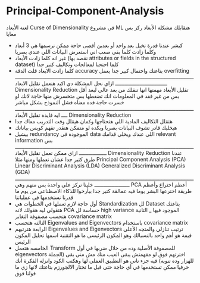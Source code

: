 # Principal-Component-Analysis

لعنة الأبعاد Curse of Dimensionality
في مشروع ML  هتقابلك مشكلة الأبعاد ركز بس معايا 
- كبشر عندنا قدرة تخيل بعد واحد أو بعدين أقصى حاجة ممكن نرسمها هي 3 أبعاد وكلما زادت كلما بقى صعب اني استعرض البيانات اللي عندي بصريا 
- غير انه كلما زادت الأبعاد (نقصد بها attributes or fields in the structured dataset) كلما احتجنا لمعالجات وتكاليف كتير جدا 
- كلما زادت الابعاد قلت الدقة accuracy بتاعتك واحتمال كبير جدا يعمل overfitting 
ـــــــــــــــــــــــــــــــــــــــــــــــــــــــــــــــــــــــــــــــــــــــــــــــــــــــــــــــــــــــــــــــــــــــــــــــــــــــ
ازاي نحل المشكلة دي اكيد هنعمل تقليل الابعاد Dimensionality Reduction
تقليل الأبعاد مهمتها انها تنقلك من بعد عالي لبعد أقل بس من غير فقد في المعلومات انك تضغطها بس متخسرش منها حاجة لانك لو خسرت حاجة فده معناه فشل النموذج بشكل مباشر
ـــــــــــــــــــــــــــــــــــــــــــــــــــــــــــــــــــــــــــــــــــــــــــــــــــــــــــــــــــــــــ
ايه فايدة تقليل الأبعاد Dimensionality Reduction
- هتقلل التكاليف المادية اللي هتحتاجها وكمان هيقلل وقت التدريب معاك جدا 
- هيخليك قادر تشوف البيانات بصريا وبكده لو متمكن هتقدر تفهم كويس بياناتك
- بيشيل redundancy الموجودة في data اللي عندك ويخلي قدامك relevant information بس 
ـــــــــــــــــــــــــــــــــــــــــــــــــــــــــــــــــــــــــــــــــــــــــــــــــــــــــــــــــــــــــــــــــــــــ
ازاي ممكن تعمل  تقليل الأبعاد Dimensionality Reduction
عندنا طرق كتير جدا عشان نعملها ومنها مثلا 
Principal Component Analysis (PCA)
Linear Discriminant Analysis (LDA)
Generalized Discriminant Analysis (GDA)
ــــــــــــــــــــــــــــــــــــــــــــــــــــــــــــــــــــــــــــــــــــــــــــــــــــــــــــــــــــــــــــــــــــــــــــ
خلينا نركز على واحدة بس منهم وهي PCA أعظم اختراع وأعظم طريقة اخترعها البشر يوما فيه عمالقة كتير جدا بيأرخوا للذكاء الاصظناعي من يوم ما قدرنا نستخدمها في عملياتنا 
- أول حاجة لازم تعملها في الخطوات هي Standardization لل Dataset  بتاعتك هتقولي ليه هقولك لانه PCA حساسة لل high variance الموجود فيها 
_ التانية هتحسب مصفوفة التغاير covariance matrix 
- التالته هتحسب Eigenvalues and Eigenvectors باستخدام covariance matrix  
- الرابعة هترتبهم Eigenvalues and Eigenvectors ترتيب تنازلي والمتجه الأعلى قيمة هو أهم واحد بالنسبالك وهو المكون الرئيسي ما هو التقنية اسمها تحليل المكون الرئيس 
- الخامسه هتعمل Transform للمصفوفة الأصلية وده من خلال ضربها في أول eigenvectors اخترتهم فوق 
لو مفهمتش يبقى العيب منك مش مني بقى (الجملة للهزار وده تنويه) 
فيه جزء تاني هو التطبيق العملي لها وهكتب الكود وانزله 
الفكرة انك حرفيا ممكن تستخدمها في أي حاجة حتى قبل ما تختار الالجورزم بتاعتك لانها زي ما قولنا فوق
